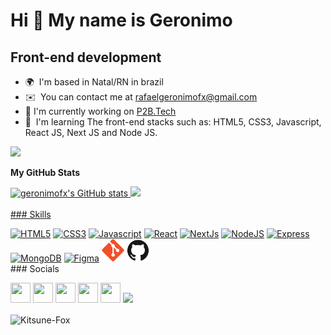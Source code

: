 Hi 👋 My name is Geronimo
=========================

Front-end development
---------------------

* 🌍  I'm based in Natal/RN in brazil
* ✉️  You can contact me at [rafaelgeronimofx@gmail.com](mailto:rafaelgeronimofx@gmail.com)
* 🚀  I'm currently working on [P2B.Tech](http://p2b.tech)
* 🧠  I'm learning The front-end stacks such as: HTML5, CSS3, Javascript, React JS, Next JS and Node JS.

<a href="https://www.github.com/geronimofx" target="_blank" rel="noreferrer"><img
src="https://img.shields.io/github/followers/geronimofx?logo=github&style=for-the-badge&color=a855f7&labelColor=1c1917" /></a>


<b>My GitHub Stats</b>

<div>
  <a href="https://github.com/geronimofx">
  <img height="175px" src="https://github-readme-stats.vercel.app/api?username=geronimofx&show_icons=true&hide=&count_private=true&title_color=a855f7&text_color=ffffff&icon_color=a855f7&bg_color=1c1917&show_icons=true" alt="geronimofx's GitHub stats"/>
  <img height="175px" src="https://github-readme-stats.vercel.app/api/top-langs/?username=geronimofx&layout=compact&langs_count=7&theme=synthwave&title_color=a855f7&text_color=ffffff&bg_color=1c1917"/>
</div>

<br/>
### Skills

<p align="left">
<a href="https://developer.mozilla.org/en-US/docs/Glossary/HTML5" target="_blank" rel="noreferrer"><img src="https://raw.githubusercontent.com/danielcranney/readme-generator/main/public/icons/skills/html5-colored.svg" width="36" height="36" alt="HTML5" /></a>
<a href="https://www.w3.org/TR/CSS/#css" target="_blank" rel="noreferrer"><img src="https://raw.githubusercontent.com/danielcranney/readme-generator/main/public/icons/skills/css3-colored.svg" width="36" height="36" alt="CSS3" /></a>
<a href="https://developer.mozilla.org/en-US/docs/Web/JavaScript" target="_blank" rel="noreferrer"><img src="https://raw.githubusercontent.com/danielcranney/readme-generator/main/public/icons/skills/javascript-colored.svg" width="36" height="36" alt="Javascript" /></a>
<a href="https://reactjs.org/" target="_blank" rel="noreferrer"><img src="https://raw.githubusercontent.com/danielcranney/readme-generator/main/public/icons/skills/react-colored.svg" width="36" height="36" alt="React" /></a>
<a href="https://nextjs.org/docs" target="_blank" rel="noreferrer"><img src="https://raw.githubusercontent.com/danielcranney/readme-generator/main/public/icons/skills/nextjs-colored.svg" width="36" height="36" alt="NextJs" /></a>
<a href="https://nodejs.org/en/" target="_blank" rel="noreferrer"><img src="https://raw.githubusercontent.com/danielcranney/readme-generator/main/public/icons/skills/nodejs-colored.svg" width="36" height="36" alt="NodeJS" /></a>
<a href="https://expressjs.com/" target="_blank" rel="noreferrer"><img src="https://raw.githubusercontent.com/danielcranney/readme-generator/main/public/icons/skills/express-colored.svg" width="36" height="36" alt="Express" /></a>
<a href="https://www.mongodb.com/" target="_blank" rel="noreferrer"><img src="https://raw.githubusercontent.com/danielcranney/readme-generator/main/public/icons/skills/mongodb-colored.svg" width="36" height="36" alt="MongoDB" /></a>
<a href="https://www.figma.com/" target="_blank" rel="noreferrer"><img src="https://raw.githubusercontent.com/danielcranney/readme-generator/main/public/icons/skills/figma-colored.svg" width="36" height="36" alt="Figma" /></a>
<a href="https://git-scm.com/" target="_blank" rel="noreferrer"><img src="https://raw.githubusercontent.com/devicons/devicon/master/icons/git/git-original.svg" width="36" height="36" alt="Git" /></a>
<a href="https://github.com/" target="_blank" rel="noreferrer"><img src="https://raw.githubusercontent.com/devicons/devicon/master/icons/github/github-original.svg" width="36" height="36" alt="GitHub" /></a>

<br/>
### Socials

<p align="left"> <a href="https://discord.com/users/geronimofx" target="_blank" rel="noreferrer"><img src="https://raw.githubusercontent.com/danielcranney/readme-generator/main/public/icons/socials/discord.svg" width="32" height="32" /></a> <a href="https://www.github.com/geronimofx" target="_blank" rel="noreferrer"><img src="https://raw.githubusercontent.com/danielcranney/readme-generator/main/public/icons/socials/github.svg" width="32" height="32" /></a> <a href="http://www.instagram.com/geronimofx" target="_blank" rel="noreferrer"><img src="https://raw.githubusercontent.com/danielcranney/readme-generator/main/public/icons/socials/instagram.svg" width="32" height="32" /></a> <a href="https://www.linkedin.com/in/geronimofc" target="_blank" rel="noreferrer"><img src="https://raw.githubusercontent.com/danielcranney/readme-generator/main/public/icons/socials/linkedin.svg" width="32" height="32" /></a> <a href="https://www.twitter.com/geronimo" target="_blank" rel="noreferrer"><img src="https://raw.githubusercontent.com/danielcranney/readme-generator/main/public/icons/socials/twitter.svg" width="32" height="32" /></a>
<a href="https://t.me/geronimofx" target="_blank"><img src="http://www.w3.org/2000/svg"> </a></p>

<img align="center" alt="Kitsune-Fox" src="https://i.picasion.com/pic91/55b68f8a93093924f538bd332f9e3716.gif">
